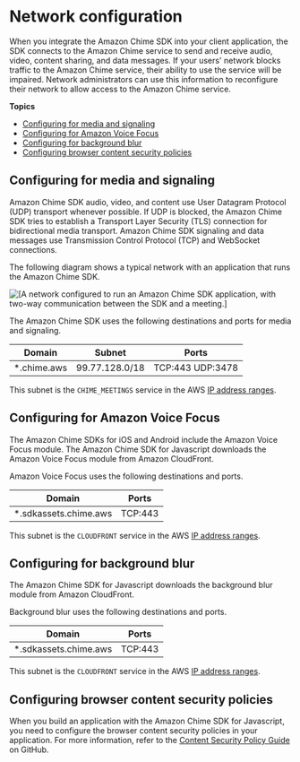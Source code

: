 # Network configuration<a name="network-config"></a>

When you integrate the Amazon Chime SDK into your client application, the SDK connects to the Amazon Chime service to send and receive audio, video, content sharing, and data messages\. If your users' network blocks traffic to the Amazon Chime service, their ability to use the service will be impaired\. Network administrators can use this information to reconfigure their network to allow access to the Amazon Chime service\.

**Topics**
+ [Configuring for media and signaling](#media-signaling)
+ [Configuring for Amazon Voice Focus](#voice-focus)
+ [Configuring for background blur](#config-blur)
+ [Configuring browser content security policies](#configure-browser-policy)

## Configuring for media and signaling<a name="media-signaling"></a>

Amazon Chime SDK audio, video, and content use User Datagram Protocol \(UDP\) transport whenever possible\. If UDP is blocked, the Amazon Chime SDK tries to establish a Transport Layer Security \(TLS\) connection for bidirectional media transport\. Amazon Chime SDK signaling and data messages use Transmission Control Protocol \(TCP\) and WebSocket connections\.

The following diagram shows a typical network with an application that runs the Amazon Chime SDK\. 

![\[A network configured to run an Amazon Chime SDK application, with two-way communication between the SDK and a meeting.\]](http://docs.aws.amazon.com/chime/latest/dg/images/net-config-diagram.png)

The Amazon Chime SDK uses the following destinations and ports for media and signaling\.


| Domain | Subnet | Ports | 
| --- | --- | --- | 
| \*\.chime\.aws | 99\.77\.128\.0/18 | TCP:443 UDP:3478 | 

This subnet is the `CHIME_MEETINGS` service in the AWS [IP address ranges](https://docs.aws.amazon.com/general/latest/gr/aws-ip-ranges.html)\.

## Configuring for Amazon Voice Focus<a name="voice-focus"></a>

The Amazon Chime SDKs for iOS and Android include the Amazon Voice Focus module\. The Amazon Chime SDK for Javascript downloads the Amazon Voice Focus module from Amazon CloudFront\.

Amazon Voice Focus uses the following destinations and ports\.


| Domain | Ports | 
| --- | --- | 
| \*\.sdkassets\.chime\.aws | TCP:443 | 

This subnet is the `CLOUDFRONT` service in the AWS [IP address ranges](https://docs.aws.amazon.com/general/latest/gr/aws-ip-ranges.html)\.

## Configuring for background blur<a name="config-blur"></a>

The Amazon Chime SDK for Javascript downloads the background blur module from Amazon CloudFront\.

Background blur uses the following destinations and ports\.


| Domain | Ports | 
| --- | --- | 
| \*\.sdkassets\.chime\.aws | TCP:443 | 

This subnet is the `CLOUDFRONT` service in the AWS [IP address ranges](https://docs.aws.amazon.com/general/latest/gr/aws-ip-ranges.html)\.

## Configuring browser content security policies<a name="configure-browser-policy"></a>

When you build an application with the Amazon Chime SDK for Javascript, you need to configure the browser content security policies in your application\. For more information, refer to the [Content Security Policy Guide](https://aws.github.io/amazon-chime-sdk-js/modules/contentsecurity_policy.html) on GitHub\. 
